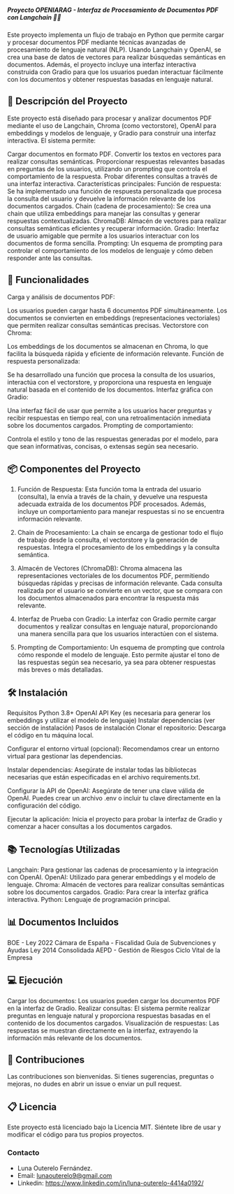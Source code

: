 ##### Proyecto OPENIARAG - Interfaz de Procesamiento de Documentos PDF con Langchain 🤖📄

Este proyecto implementa un flujo de trabajo en Python que permite cargar y procesar documentos PDF mediante técnicas avanzadas de procesamiento de lenguaje natural (NLP). Usando Langchain y OpenAI, se crea una base de datos de vectores para realizar búsquedas semánticas en documentos. Además, el proyecto incluye una interfaz interactiva construida con Gradio para que los usuarios puedan interactuar fácilmente con los documentos y obtener respuestas basadas en lenguaje natural.

## 📝 Descripción del Proyecto
Este proyecto está diseñado para procesar y analizar documentos PDF mediante el uso de Langchain, Chroma (como vectorstore), OpenAI para embeddings y modelos de lenguaje, y Gradio para construir una interfaz interactiva. El sistema permite:

Cargar documentos en formato PDF.
Convertir los textos en vectores para realizar consultas semánticas.
Proporcionar respuestas relevantes basadas en preguntas de los usuarios, utilizando un prompting que controla el comportamiento de la respuesta.
Probar diferentes consultas a través de una interfaz interactiva.
Características principales:
Función de respuesta: Se ha implementado una función de respuesta personalizada que procesa la consulta del usuario y devuelve la información relevante de los documentos cargados.
Chain (cadena de procesamiento): Se crea una chain que utiliza embeddings para manejar las consultas y generar respuestas contextualizadas.
ChromaDB: Almacén de vectores para realizar consultas semánticas eficientes y recuperar información.
Gradio: Interfaz de usuario amigable que permite a los usuarios interactuar con los documentos de forma sencilla.
Prompting: Un esquema de prompting para controlar el comportamiento de los modelos de lenguaje y cómo deben responder ante las consultas.

## 🚀 Funcionalidades
Carga y análisis de documentos PDF:

Los usuarios pueden cargar hasta 6 documentos PDF simultáneamente.
Los documentos se convierten en embeddings (representaciones vectoriales) que permiten realizar consultas semánticas precisas.
Vectorstore con Chroma:

Los embeddings de los documentos se almacenan en Chroma, lo que facilita la búsqueda rápida y eficiente de información relevante.
Función de respuesta personalizada:

Se ha desarrollado una función que procesa la consulta de los usuarios, interactúa con el vectorstore, y proporciona una respuesta en lenguaje natural basada en el contenido de los documentos.
Interfaz gráfica con Gradio:

Una interfaz fácil de usar que permite a los usuarios hacer preguntas y recibir respuestas en tiempo real, con una retroalimentación inmediata sobre los documentos cargados.
Prompting de comportamiento:

Controla el estilo y tono de las respuestas generadas por el modelo, para que sean informativas, concisas, o extensas según sea necesario.

## 📦 Componentes del Proyecto
1. Función de Respuesta:
Esta función toma la entrada del usuario (consulta), la envía a través de la chain, y devuelve una respuesta adecuada extraída de los documentos PDF procesados. Además, incluye un comportamiento para manejar respuestas si no se encuentra información relevante.

2. Chain de Procesamiento:
La chain se encarga de gestionar todo el flujo de trabajo desde la consulta, el vectorstore y la generación de respuestas. Integra el procesamiento de los embeddings y la consulta semántica.

3. Almacén de Vectores (ChromaDB):
Chroma almacena las representaciones vectoriales de los documentos PDF, permitiendo búsquedas rápidas y precisas de información relevante. Cada consulta realizada por el usuario se convierte en un vector, que se compara con los documentos almacenados para encontrar la respuesta más relevante.

4. Interfaz de Prueba con Gradio:
La interfaz con Gradio permite cargar documentos y realizar consultas en lenguaje natural, proporcionando una manera sencilla para que los usuarios interactúen con el sistema.

5. Prompting de Comportamiento:
Un esquema de prompting que controla cómo responde el modelo de lenguaje. Esto permite ajustar el tono de las respuestas según sea necesario, ya sea para obtener respuestas más breves o más detalladas.

## 🛠️ Instalación
Requisitos
Python 3.8+
OpenAI API Key (es necesaria para generar los embeddings y utilizar el modelo de lenguaje)
Instalar dependencias (ver sección de instalación)
Pasos de instalación
Clonar el repositorio: Descarga el código en tu máquina local.

Configurar el entorno virtual (opcional): Recomendamos crear un entorno virtual para gestionar las dependencias.

Instalar dependencias: Asegúrate de instalar todas las bibliotecas necesarias que están especificadas en el archivo requirements.txt.

Configurar la API de OpenAI: Asegúrate de tener una clave válida de OpenAI. Puedes crear un archivo .env o incluir tu clave directamente en la configuración del código.

Ejecutar la aplicación: Inicia el proyecto para probar la interfaz de Gradio y comenzar a hacer consultas a los documentos cargados.

## 📚 Tecnologías Utilizadas
Langchain: Para gestionar las cadenas de procesamiento y la integración con OpenAI.
OpenAI: Utilizado para generar embeddings y el modelo de lenguaje.
Chroma: Almacén de vectores para realizar consultas semánticas sobre los documentos cargados.
Gradio: Para crear la interfaz gráfica interactiva.
Python: Lenguaje de programación principal.

## 📊 Documentos Incluidos
BOE - Ley 2022
Cámara de España - Fiscalidad
Guía de Subvenciones y Ayudas
Ley 2014 Consolidada
AEPD - Gestión de Riesgos
Ciclo Vital de la Empresa

## 💻 Ejecución
Cargar los documentos: Los usuarios pueden cargar los documentos PDF en la interfaz de Gradio.
Realizar consultas: El sistema permite realizar preguntas en lenguaje natural y proporciona respuestas basadas en el contenido de los documentos cargados.
Visualización de respuestas: Las respuestas se muestran directamente en la interfaz, extrayendo la información más relevante de los documentos.

## 🤝 Contribuciones
Las contribuciones son bienvenidas. Si tienes sugerencias, preguntas o mejoras, no dudes en abrir un issue o enviar un pull request.

## 📋 Licencia
Este proyecto está licenciado bajo la Licencia MIT. Siéntete libre de usar y modificar el código para tus propios proyectos.

### Contacto
- Luna Outerelo Fernández.
- Email: lunaouterelo9@gmail.com
- Linkedin: https://www.linkedin.com/in/luna-outerelo-4414a0192/
